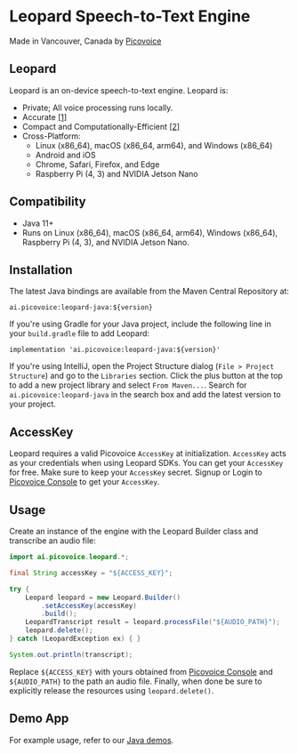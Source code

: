 # Leopard Speech-to-Text Engine

Made in Vancouver, Canada by [Picovoice](https://picovoice.ai)

## Leopard

Leopard is an on-device speech-to-text engine. Leopard is:

- Private; All voice processing runs locally.
- Accurate [[1]](https://picovoice.ai/docs/benchmark/stt/#results)
- Compact and Computationally-Efficient [[2]](https://github.com/Picovoice/speech-to-text-benchmark#rtf)
- Cross-Platform:
  - Linux (x86_64), macOS (x86_64, arm64), and Windows (x86_64)
  - Android and iOS
  - Chrome, Safari, Firefox, and Edge
  - Raspberry Pi (4, 3) and NVIDIA Jetson Nano

## Compatibility

- Java 11+
- Runs on Linux (x86_64), macOS (x86_64, arm64), Windows (x86_64), Raspberry Pi (4, 3), and NVIDIA Jetson Nano.

## Installation

The latest Java bindings are available from the Maven Central Repository at:

```console
ai.picovoice:leopard-java:${version}
```

If you're using Gradle for your Java project, include the following line in your `build.gradle` file to add Leopard:
```console
implementation 'ai.picovoice:leopard-java:${version}'
```

If you're using IntelliJ, open the Project Structure dialog (`File > Project Structure`) and go to the `Libraries` section.
Click the plus button at the top to add a new project library and select `From Maven...`. Search for `ai.picovoice:leopard-java`
in the search box and add the latest version to your project.

## AccessKey

Leopard requires a valid Picovoice `AccessKey` at initialization. `AccessKey` acts as your credentials when using Leopard SDKs.
You can get your `AccessKey` for free. Make sure to keep your `AccessKey` secret.
Signup or Login to [Picovoice Console](https://console.picovoice.ai/) to get your `AccessKey`.

## Usage

Create an instance of the engine with the Leopard Builder class and transcribe an audio file:

```java
import ai.picovoice.leopard.*;

final String accessKey = "${ACCESS_KEY}";

try {
    Leopard leopard = new Leopard.Builder()
        .setAccessKey(accessKey)
        .build();
    LeopardTranscript result = leopard.processFile("${AUDIO_PATH}");
    leopard.delete();
} catch (LeopardException ex) { }

System.out.println(transcript);
```

Replace `${ACCESS_KEY}` with yours obtained from [Picovoice Console]((https://console.picovoice.ai/)) and `${AUDIO_PATH}` to the path an audio file. Finally, when done be sure to explicitly release the resources using `leopard.delete()`.

## Demo App

For example usage, refer to our [Java demos](/demo/java).
